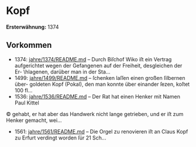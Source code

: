 # Kopf

**Ersterwähnung:** 1374

## Vorkommen
- 1374: [jahre/1374/README.md](../jahre/1374/README.md) – Durch Biſchof Wiko iſt ein Vertrag aufgerichtet wegen
der Gefangenen auf der Freiheit, desgleichen der Er-
\hlagenen, darüber man in der Sta...
- 1499: [jahre/1499/README.md](../jahre/1499/README.md) – ſchenken laſſen einen großen ſilbernen über-
goldeten Kopf (Pokal), den man konnte über einander
ſezen, koſtet 100 fl...
- 1536: [jahre/1536/README.md](../jahre/1536/README.md) – Der Rat hat einen Henker mit Namen Paul Kittel

© gehabt, er hat aber das Handwerk nicht lange getrieben,
und er iſt zum Henker gemacht, wei...
- 1561: [jahre/1561/README.md](../jahre/1561/README.md) – Die Orgel zu renovieren iſt an Claus Kopf zu Erfurt
verdingt worden ſür 21 Sch...
